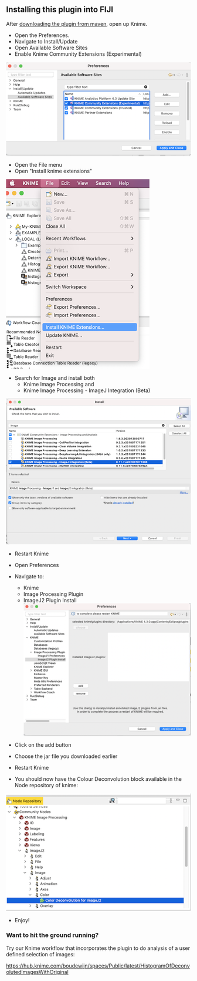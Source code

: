 ## Installing this plugin into FIJI

After [downloading the plugin from maven](DOWNLOAD_PLUGIN.md), open up Knime. 
* Open the Preferences.
* Navigate to Install/Update
* Open Available Software Sites
* Enable Knime Community Extensions (Experimental)
 
![Adding the experimental extensions](img/knime_add_update_site.png)

* Open the File menu
* Open "Install knime extensions"

![Menu location for installing knime extensions](img/knime_menu_install_extensions.png)

* Search for Image and install both
  * Knime Image Processing and
  * Knime Image Processing - ImageJ Integration (Beta)

![Choosing the right extensions](img/knime_install_imagej.png)

* Restart Knime
* Open Preferences
* Navigate to:
  * Knime
  * Image Processing Plugin
  * ImageJ2 Plugin Install
![Adding the colour deconvolution plugin](img/knime_add_colour_deconv.png)

* Click on the add button
* Choose the jar file you downloaded earlier
* Restart Knime
* You should now have the Colour Deconvolution block available in the Node repository of knime:

![The colour deconvolution block in the node repo](img/knime_success.png) 

* Enjoy!

### Want to hit the ground running? 
Try our Knime workflow that incorporates the plugin to do analysis of a user defined selection of images: 

https://hub.knime.com/boudewijn/spaces/Public/latest/HistogramOfDeconvolutedImagesWithOriginal